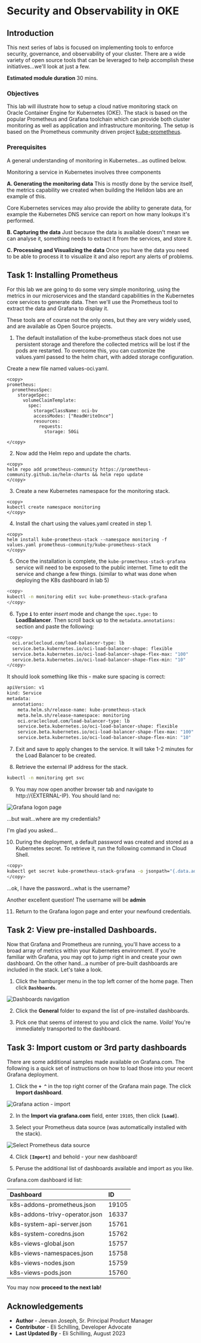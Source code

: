 # Security and Observability in OKE

## Introduction

This next series of labs is focused on implementing tools to enforce security, governance, and observability of your cluster. There are a wide variety of open source tools that can be leveraged to help accomplish these initiatives...we'll look at just a few.

**Estimated module duration** 30 mins.

### Objectives

This lab will illustrate how to setup a cloud native monitoring stack on Oracle Container Engine for
Kubernetes (OKE). The stack is based on the popular Prometheus and Grafana toolchain which can provide
both cluster monitoring as well as application and infrastructure monitoring. The setup is based on the
Prometheus community driven project [kube-prometheus](https://github.com/prometheus-operator/kube-prometheus).

### Prerequisites

A general understanding of monitoring in Kubernetes...as outlined below.

Monitoring a service in Kubernetes involves three components

**A. Generating the monitoring data**
This is mostly done by the service itself, the metrics capability we created when building the Helidon labs are an example of this.

Core Kubernetes services may also provide the ability to generate data, for example the Kubernetes DNS service can report on how many lookups it's performed.

**B. Capturing the data**
Just because the data is available doesn't mean we can analyse it, something needs to extract it from the services, and store it. 

**C. Processing and Visualizing the data**
Once you have the data you need to be able to process it to visualize it and also report any alerts of problems.


## Task 1: Installing Prometheus

For this lab we are going to do some very simple monitoring, using the metrics in our microservices and the standard capabilities in the Kubernetes core services to generate data.  Then we'll use the Prometheus tool to extract the data and Grafana to display it.

These tools are of course not the only ones, but they are very widely used, and are available as Open Source projects.

1. The default installation of the kube-prometheus stack does not use persistent storage and therefore the collected metrics will be lost if the pods are restarted. To overcome this, you can customize the values.yaml passed to the helm chart, with added storage configuration.

Create a new file named values-oci.yaml.

  ```
  <copy>
  prometheus:
    prometheusSpec:
      storageSpec:
        volumeClaimTemplate:
          spec:
            storageClassName: oci-bv
            accessModes: ["ReadWriteOnce"]
            resources:
              requests:
                storage: 50Gi

  </copy>
  ```

2. Now add the Helm repo and update the charts.

  ```
  <copy>
  helm repo add prometheus-community https://prometheus-community.github.io/helm-charts && helm repo update
  </copy>
  ```

3. Create a new Kubernetes namespace for the monitoring stack.

  ```
  <copy>
  kubectl create namespace monitoring
  </copy>
  ```

4. Install the chart using the values.yaml created in step 1.

  ```
  <copy>
  helm install kube-prometheus-stack --namespace monitoring -f values.yaml prometheus-community/kube-prometheus-stack
  </copy>
  ```

5. Once the installation is complete, the `kube-prometheus-stack-grafana` service will need to be exposed to the public internet. Time to edit the service and change a few things. (similar to what was done when deploying the K8s dashboard in lab 5)

  ```bash
  <copy>
  kubectl -n monitoring edit svc kube-prometheus-stack-grafana
  </copy>
  ```

6. Type **`i`** to enter *insert* mode and change the `spec.type:` to **LoadBalancer**. Then scroll back up to the `metadata.annotations:` section and paste the following:

  ```bash
  <copy>
    oci.oraclecloud.com/load-balancer-type: lb
    service.beta.kubernetes.io/oci-load-balancer-shape: flexible
    service.beta.kubernetes.io/oci-load-balancer-shape-flex-max: "100"
    service.beta.kubernetes.io/oci-load-balancer-shape-flex-min: "10"
  </copy>
  ```

  It should look something like this - make sure spacing is correct:

  ```bash
  apiVersion: v1
  kind: Service
  metadata:
    annotations:
      meta.helm.sh/release-name: kube-prometheus-stack
      meta.helm.sh/release-namespace: monitoring
      oci.oraclecloud.com/load-balancer-type: lb
      service.beta.kubernetes.io/oci-load-balancer-shape: flexible
      service.beta.kubernetes.io/oci-load-balancer-shape-flex-max: "100"
      service.beta.kubernetes.io/oci-load-balancer-shape-flex-min: "10"
  ```

7. Exit and save to apply changes to the service. It will take 1-2 minutes for the Load Balancer to be created.

8. Retrieve the external IP address for the stack.

  ```bash
  kubectl -n monitoring get svc
  ```

9. You may now open another browser tab and navigate to http://{EXTERNAL-IP}. You should land no:

  ![Grafana logon page](images/grafana-login.png)

  ...but wait...where are my credentials?

  I'm glad you asked...

10. During the deployment, a default password was created and stored as a Kubernetes secret. To retrieve it, run the following command in Cloud Shell.

  ```bash
  <copy>
  kubectl get secret kube-prometheus-stack-grafana -o jsonpath="{.data.admin-password}" -n monitoring | base64 --decode;echo
  </copy>
  ```

  ...ok, I have the password...what is the username?

  Another excellent question! The username will be **admin**

11. Return to the Grafana logon page and enter your newfound credentials.

## Task 2: View pre-installed Dashboards.

Now that Grafana and Prometheus are running, you'll have access to a broad array of metrics within your Kubernetes environment. If you're familiar with Grafana, you may opt to jump right in and create your own dashboard. On the other hand...a number of pre-built dashboards are included in the stack. Let's take a look.

1. Click the hamburger menu in the top left corner of the home page. Then click **`Dashboards`**.

  ![Dashboards navigation](images/grafana-menu.png)

2. Click the **General** folder to expand the list of pre-installed dashboards.

3. Pick one that seems of interest to you and click the name.  *Voila!* You're immediately transported to the dashboard.

## Task 3: Import custom or 3rd party dashboards

There are some additional samples made available on Grafana.com. The following is a quick set of instructions on how to load those into your recent Grafana deployment.

1. Click the **`+ ^`** in the top right corner of the Grafana main page. The click **Import dashboard**.

  ![Grafana action - import](images/grafana-import.png)

2. In the **Import via grafana.com** field, enter `19105`, then click **`[Load]`**.

3. Select your Prometheus data source (was automatically installed with the stack).

  ![Select Prometheus data source](images/grafana-datasource.png)

4. Click **`[Import]`** and behold - your new dashboard!

5. Peruse the additional list of dashboards available and import as you like.

  Grafana.com dashboard id list:

  | Dashboard                          | ID    |
  |:-----------------------------------|:------|
  | k8s-addons-prometheus.json         | 19105 |
  | k8s-addons-trivy-operator.json     | 16337 |
  | k8s-system-api-server.json         | 15761 |
  | k8s-system-coredns.json            | 15762 |
  | k8s-views-global.json              | 15757 |
  | k8s-views-namespaces.json          | 15758 |
  | k8s-views-nodes.json               | 15759 |
  | k8s-views-pods.json                | 15760 |


You may now **proceed to the next lab!**

## Acknowledgements

* **Author** - Jeevan Joseph, Sr. Principal Product Manager
* **Contributor** - Eli Schilling, Developer Advocate
* **Last Updated By** - Eli Schilling, August 2023

